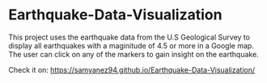# Earthquake-Data-Visualization
This project uses the earthquake data from the U.S Geological Survey to display all earthquakes with a maginitude of 4.5 or more in a Google map. The user can click on any of the markers to gain insight on the earthquake.

Check it on: https://samyanez94.github.io/Earthquake-Data-Visualization/
